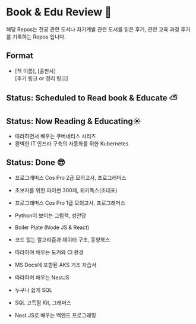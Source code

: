 # Book & Edu Review :wave:
해당 Repos는 전공 관련 도서나 자기계발 관련 도서를 읽은 후기, 관련 교육 과정 후기를 기록하는 Repos 입니다.

## Format
- [책 이름], [출판사]  
[후기 링크 or 정리 링크]

## Status: Scheduled to Read book & Educate ⛅

## Status: Now Reading & Educating☀️
- 따라하면서 배우는 쿠버네티스 시리즈 
- 완벽한 IT 인프라 구축의 자동화를 위한 Kubernetes

## Status: Done 😎
- 프로그래머스 Cos Pro 2급 모의고사, 프로그래머스   

- 초보자를 위한 파이썬 300제, 위키독스(조대표)   

- 프로그래머스 Cos Pro 1급 모의고사, 프로그래머스    

- Python이 보이는 그림책, 성안당

- Boiler Plate (Node JS & React)

- 코드 없는 알고리즘과 데이터 구조, 동양북스

- 따라하며 배우는 도커와 CI 환경

- MS Docs에 포함된 AKS 기초 자습서

- 따라하며 배우는 NestJS

- 누구나 쉽게 SQL

- SQL 고득점 Kit, 그래머스    

- Nest JS로 배우는 백엔드 프로그래밍
